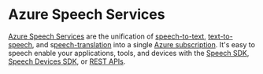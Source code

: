 # Azure Speech Services

[Azure Speech Services](https://docs.microsoft.com/azure/cognitive-services/speech-service/?WT.mc_id=mrdocs-github-ayyonet) are the unification of [speech-to-text](https://docs.microsoft.com/azure/cognitive-services/speech-service/speech-to-text?WT.mc_id=mrdocs-github-ayyonet), [text-to-speech](https://docs.microsoft.com/azure/cognitive-services/speech-service/text-to-speech?WT.mc_id=mrdocs-github-ayyonet), and s[peech-translation](https://docs.microsoft.com/azure/cognitive-services/speech-service/speech-translation?WT.mc_id=mrdocs-github-ayyonet) into a single [Azure subscription](https://azure.microsoft.com/free/?WT.mc_id=mrdocs-github-ayyonet). It's easy to speech enable your applications, tools, and devices with the [Speech SDK](https://docs.microsoft.com/azure/cognitive-services/speech-service/speech-sdk?WT.mc_id=mrdocs-github-ayyonet), [Speech Devices SDK](https://docs.microsoft.com/azure/cognitive-services/Speech-Service/speech-devices-sdk-android-quickstart?WT.mc_id=mrdocs-github-ayyonet), or [REST APIs](https://docs.microsoft.com/azure/cognitive-services/speech-service/overview?WT.mc_id=mrdocs-github-ayyonet#reference-docs).
